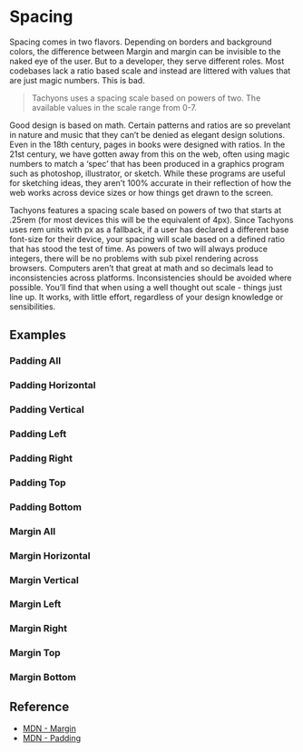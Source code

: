 # Spacing

Spacing comes in two flavors.
Depending on borders and background colors, the difference between Margin and margin can be invisible to the naked eye of the user.
But to a developer, they serve different roles.
Most codebases lack a ratio based scale and instead are littered with values that are just magic numbers.
This is bad.

> Tachyons uses a spacing scale based on powers of two. The available values in the scale range from 0-7.

Good design is based on math. Certain patterns and ratios are so prevelant in nature and music that they can’t be denied as elegant design solutions.
Even in the 18th century, pages in books were designed with ratios.
In the 21st century, we have gotten away from this on the web, often using magic numbers to match a ‘spec’ that has been produced in a graphics program such as photoshop, illustrator, or sketch.
While these programs are useful for sketching ideas, they aren’t 100% accurate in their reflection of how the web works across device sizes or how things get drawn to the screen.

Tachyons features a spacing scale based on powers of two that starts at .25rem (for most devices this will be the equivalent of 4px).
Since Tachyons uses rem units with px as a fallback, if a user has declared a different base font-size for their device, your spacing will scale based on a defined ratio that has stood the test of time.
As powers of two will always produce integers, there will be no problems with sub pixel rendering across browsers.
Computers aren’t that great at math and so decimals lead to inconsistencies across platforms. Inconsistencies should be avoided where possible.
You’ll find that when using a well thought out scale - things just line up.
It works, with little effort, regardless of your design knowledge or sensibilities.

## Examples

### Padding All

### Padding Horizontal

### Padding Vertical

### Padding Left

### Padding Right

### Padding Top

### Padding Bottom

### Margin All

### Margin Horizontal

### Margin Vertical

### Margin Left

### Margin Right

### Margin Top

### Margin Bottom

## Reference

- [MDN - Margin](https://developer.mozilla.org/en-US/docs/Web/CSS/margin)
- [MDN - Padding](https://developer.mozilla.org/en-US/docs/Web/CSS/padding)
